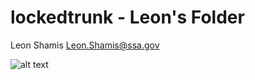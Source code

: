 # lockedtrunk - Leon's Folder
Leon Shamis
Leon.Shamis@ssa.gov

![alt text](http://mattkopala.com/images/joker-async.jpg "Why so Asynchronous?")

